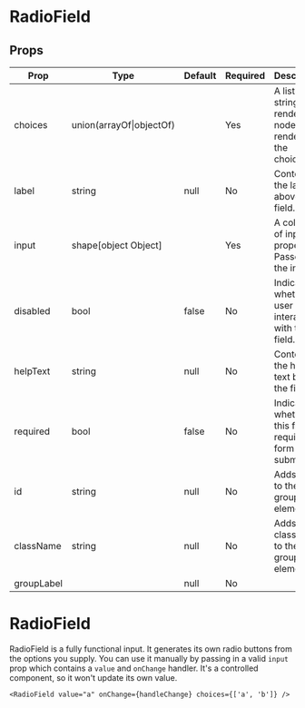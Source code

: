 RadioField
==========


Props
-----

Prop                  | Type     | Default                   | Required | Description
--------------------- | -------- | ------------------------- | -------- | -----------
choices|union(arrayOf\|objectOf)||Yes|A list of strings or rendered nodes to render as the choices.
label|string|null|No|Contents of the label above the field.
input|shape[object Object]||Yes|A collection of input properties. Passed to the input.
disabled|bool|false|No|Indicates whether the user can interact with this field.
helpText|string|null|No|Contents of the help text below the field.
required|bool|false|No|Indicates whether this field is required for form submission.
id|string|null|No|Adds an id to the radio group element.
className|string|null|No|Adds a class name to the radio group element.
groupLabel||null|No|

# RadioField

RadioField is a fully functional input. It generates its own radio buttons from the options you supply. You can use it manually by passing in a valid `input` prop which contains a `value` and `onChange` handler. It's a controlled component, so it won't update its own value.

```
<RadioField value="a" onChange={handleChange} choices={['a', 'b']} />
```
